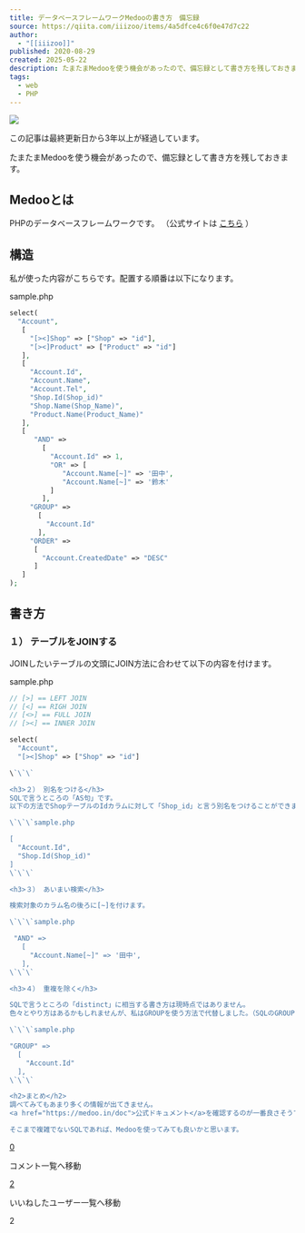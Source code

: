 ```yaml
---
title: データベースフレームワークMedooの書き方　備忘録
source: https://qiita.com/iiizoo/items/4a5dfce4c6f0e47d7c22
author:
  - "[[iiizoo]]"
published: 2020-08-29
created: 2025-05-22
description: たまたまMedooを使う機会があったので、備忘録として書き方を残しておきます。MedooとはPHPのデータベースフレームワークです。（公式サイトはこちら）構造私が使った内容がこちらです。配…
tags:
  - web
  - PHP
---
```

![](https://relay-dsp.ad-m.asia/dmp/sync/bizmatrix?pid=c3ed207b574cf11376&d=x18o8hduaj&uid=3516551)

この記事は最終更新日から3年以上が経過しています。

たまたまMedooを使う機会があったので、備忘録として書き方を残しておきます。

## Medooとは

PHPのデータベースフレームワークです。 （公式サイトは [こちら](https://medoo.in/) ）

## 構造

私が使った内容がこちらです。配置する順番は以下になります。

sample.php

```php
select(
  "Account",
   [
     "[><]Shop" => ["Shop" => "id"],
     "[><]Product" => ["Product" => "id"]
   ],
   [
     "Account.Id",
     "Account.Name",
     "Account.Tel",
     "Shop.Id(Shop_id)"
     "Shop.Name(Shop_Name)",
     "Product.Name(Product_Name)"
   ],
   [
      "AND" =>
        [
          "Account.Id" => 1,
          "OR" => [
             "Account.Name[~]" => '田中',
             "Account.Name[~]" => '鈴木'
          ]
        ],
     "GROUP" =>
       [
         "Account.Id"
       ],
     "ORDER" =>
      [
        "Account.CreatedDate" => "DESC"
      ]
   ]
);
```

## 書き方

### １） テーブルをJOINする

JOINしたいテーブルの文頭にJOIN方法に合わせて以下の内容を付けます。

sample.php

```php
// [>] == LEFT JOIN
// [<] == RIGH JOIN
// [<>] == FULL JOIN
// [><] == INNER JOIN

select(
  "Account",    
  "[><]Shop" => ["Shop" => "id"]

\`\`\`

<h3>２） 別名をつける</h3>
SQLで言うところの「AS句」です。
以下の方法でShopテーブルのIdカラムに対して「Shop_id」と言う別名をつけることができます。

\`\`\`sample.php

[
  "Account.Id",
  "Shop.Id(Shop_id)"
]
\`\`\`

<h3>３） あいまい検索</h3>

検索対象のカラム名の後ろに[~]を付けます。

\`\`\`sample.php

 "AND" =>
   [
     "Account.Name[~]" => '田中',
   ],
\`\`\`

<h3>４） 重複を除く</h3>

SQLで言うところの「distinct」に相当する書き方は現時点ではありません。
色々とやり方はあるかもしれませんが、私はGROUPを使う方法で代替しました。（SQLのGROUP BYと同じ）

\`\`\`sample.php

"GROUP" =>
  [
    "Account.Id"
  ],
\`\`\`

<h2>まとめ</h2>
調べてみてもあまり多くの情報が出てきません。
<a href="https://medoo.in/doc">公式ドキュメント</a>を確認するのが一番良さそうです。

そこまで複雑でないSQLであれば、Medooを使ってみても良いかと思います。
```

[0](https://qiita.com/iiizoo/items/#comments)

コメント一覧へ移動

[2](https://qiita.com/iiizoo/items/4a5dfce4c6f0e47d7c22/likers)

いいねしたユーザー一覧へ移動

2
